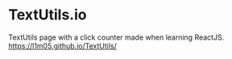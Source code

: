 # TextUtils.io
TextUtils page with a click counter made when learning ReactJS.
https://l1m05.github.io/TextUtils/

